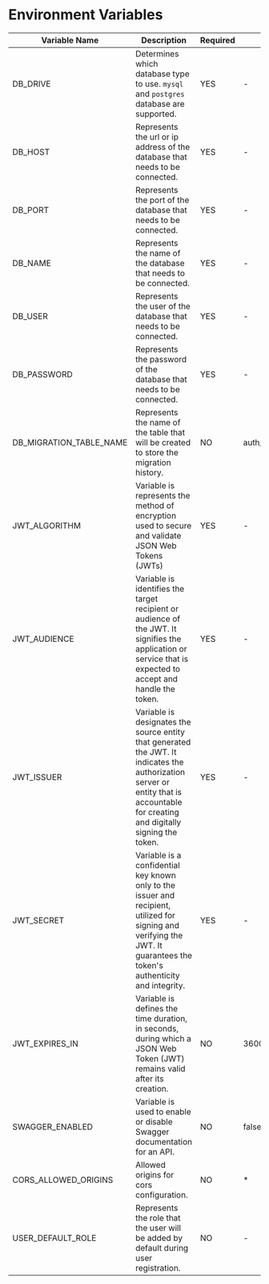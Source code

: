 # Environment Variables

| Variable Name           | Description                                                                           | Required | Default                |
| ----------------------- | ------------------------------------------------------------------------------------- | -------- | ---------------------- |
| DB_DRIVE                | Determines which database type to use. `mysql` and `postgres` database are supported. | YES      | -                      |
| DB_HOST                 | Represents the url or ip address of the database that needs to be connected.          | YES      | -                      |
| DB_PORT                 | Represents the port of the database that needs to be connected.                       | YES      | -                      |
| DB_NAME                 | Represents the name of the database that needs to be connected.                       | YES      | -                      |
| DB_USER                 | Represents the user of the database that needs to be connected.                       | YES      | -                      |
| DB_PASSWORD             | Represents the password of the database that needs to be connected.                   | YES      | -                      |
| DB_MIGRATION_TABLE_NAME | Represents the name of the table that will be created to store the migration history. | NO       | auth_service_migration |
| JWT_ALGORITHM         | Variable is represents the method of encryption used to secure and validate JSON Web Tokens (JWTs)               | YES       | -                  |
| JWT_AUDIENCE         | Variable is identifies the target recipient or audience of the JWT. It signifies the application or service that is expected to accept and handle the token.               | YES       | -                  |
| JWT_ISSUER         | Variable is designates the source entity that generated the JWT. It indicates the authorization server or entity that is accountable for creating and digitally signing the token.               | YES       | -                  |
| JWT_SECRET         | Variable is a confidential key known only to the issuer and recipient, utilized for signing and verifying the JWT. It guarantees the token's authenticity and integrity.               | YES       | -                  |
| JWT_EXPIRES_IN         | Variable is defines the time duration, in seconds, during which a JSON Web Token (JWT) remains valid after its creation.               | NO       | 3600                  |
| SWAGGER_ENABLED         | Variable is used to enable or disable Swagger documentation for an API.               | NO       | false                  |
| CORS_ALLOWED_ORIGINS    | Allowed origins for cors configuration.                                               | NO       | \*                     |
| USER_DEFAULT_ROLE       | Represents the role that the user will be added by default during user registration.  | NO       | -                      |
